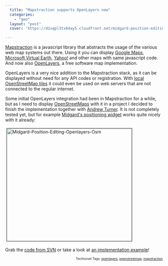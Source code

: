 ```yaml
---
  title: "Mapstraction supports OpenLayers now"
  categories: 
    - "geo"
  layout: "post"
  cover: 'https://d2vqpl3tx84ay5.cloudfront.net/midgard-position-editing-openlayers-osm.jpg'

---
```

<a href="http://mapstraction.com/">Mapstraction</a> is a javascript library that abstracts the usage of the various web map systems out there. Using it you can display <a href="http://mapstraction.com/demo.php?map=google">Google Maps</a>, <a href="http://mapstraction.com/demo.php?map=microsoft">Microsoft Virtual Earth</a>, <a href="http://mapstraction.com/demo.php?map=yahoo">Yahoo!</a> and other maps with same javascript code. And now also <a href="http://www.openlayers.org/">OpenLayers</a>, a free software map implementation.

OpenLayers is a very nice addition to the Mapstraction stack, as it can be displayed without need for any API codes or registration. With <a href="http://wiki.openstreetmap.org/index.php/Deploying_your_own_Slippy_Map#Creating_Tiles">local OpenStreetMap tiles</a> it could even be used on web servers that are not connected to the regular internet.

Some initial OpenLayers integration had been in Mapstraction for a while, but as I need to display <a href="http://www.openstreetmap.org/">OpenStreetMaps</a> with it in a project I decided to finish the implementation together with <a href="http://highearthorbit.com/">Andrew Turner</a>. It is not completely tested yet, but for example <a href="http://bergie.iki.fi/blog/position_editing_widget_for_midgard/">Midgard's positioning widget</a> works quite nicely with it already:

<img src="https://d2vqpl3tx84ay5.cloudfront.net/midgard-position-editing-openlayers-osm.jpg" height="359" width="400" border="1" hspace="4" vspace="4" alt="Midgard-Position-Editing-Openlayers-Osm" />

Grab the <a href="http://mapstraction.com/svn/source/">code from SVN</a> or take a look at <a href="http://mapstraction.com/demo.php?map=openstreetmap">an implementation example</a>!

<p style="text-align:right;font-size:10px;">Technorati Tags: <a href="http://www.technorati.com/tag/openlayers" rel="tag">openlayers</a>, <a href="http://www.technorati.com/tag/openstreetmap" rel="tag">openstreetmap</a>, <a href="http://www.technorati.com/tag/mapstraction" rel="tag">mapstraction</a></p>
